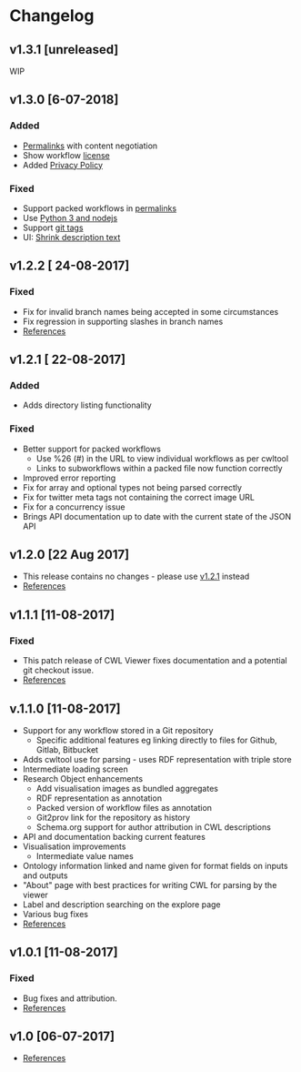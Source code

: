 
# Changelog 

## v1.3.1 [unreleased]
WIP

## v1.3.0 [6-07-2018]
### Added
- [Permalinks](https://github.com/common-workflow-language/cwlviewer/pull/175) with content negotiation
- Show workflow [license](https://github.com/common-workflow-language/cwlviewer/pull/198)
- Added [Privacy Policy](https://github.com/common-workflow-language/cwlviewer/pull/194)
### Fixed
- Support packed workflows in [permalinks](https://github.com/common-workflow-language/cwlviewer/pull/177)
- Use [Python 3 and nodejs](https://github.com/common-workflow-language/cwlviewer/pull/197)
- Support [git tags](https://github.com/common-workflow-language/cwlviewer/pull/192) 
- UI: [Shrink description text](https://github.com/common-workflow-language/cwlviewer/pull/178)

## v1.2.2 [ 24-08-2017]
### Fixed
- Fix for invalid branch names being accepted in some circumstances
- Fix regression in supporting slashes in branch names
- [References](https://doi.org/10.5281/zenodo.848163)

## v1.2.1 [ 22-08-2017]
### Added
- Adds directory listing functionality
### Fixed
- Better support for packed workflows
    *  Use %26 (#) in the URL to view individual workflows as per cwltool
    * Links to subworkflows within a packed file now function correctly
- Improved error reporting
- Fix for array and optional types not being parsed correctly
- Fix for twitter meta tags not containing the correct image URL
- Fix for a concurrency issue
- Brings API documentation up to date with the current state of the JSON API

## v1.2.0 [22 Aug 2017]
- This release contains no changes - please use [v1.2.1]() instead
- [References](https://doi.org/10.5281/zenodo.846747)

## v1.1.1 [11-08-2017]
### Fixed
- This patch release of CWL Viewer fixes documentation and a potential git checkout issue.
- [References](https://doi.org/10.5281/zenodo.841782)

## v.1.1.0 [11-08-2017]
- Support for any workflow stored in a Git repository
   * Specific additional features eg linking directly to files for Github, Gitlab, Bitbucket
- Adds cwltool use for parsing - uses RDF representation with triple store
- Intermediate loading screen
- Research Object enhancements
   * Add visualisation images as bundled aggregates
   * RDF representation as annotation
   * Packed version of workflow files as annotation
   * Git2prov link for the repository as history
   * Schema.org support for author attribution in CWL descriptions
- API and documentation backing current features
- Visualisation improvements
   * Intermediate value names
- Ontology information linked and name given for format fields on inputs and outputs
- "About" page with best practices for writing CWL for parsing by the viewer
- Label and description searching on the explore page
- Various bug fixes
- [References](https://doi.org/10.7490/f1000research.1114375.1)

## v1.0.1 [11-08-2017]
### Fixed
- Bug fixes and attribution.
- [References](https://doi.org/10.5281/zenodo.841680)

## v1.0 [06-07-2017]
- [References](https://doi.org/10.5281/zenodo.823295)

